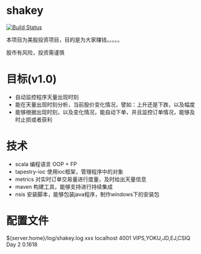 shakey
======
[![Build Status](https://secure.travis-ci.org/jcai/shakey.svg?branch=master)](https://travis-ci.org/jcai/shakey)

本项目为美股投资项目，目的是为大家赚钱。。。。。

股市有风险，投资需谨慎

目标(v1.0)
=========
* 自动监控程序天量出现时刻
* 能在天量出现时刻分析，当前股价变化情况，譬如：上升还是下跌，以及幅度
* 能够根据出现时刻，以及变化情况，能自动下单，并且监控订单情况，能够及时止损或者获利


技术
=========
* scala        编程语言 OOP + FP
* tapestry-ioc 使用ioc框架，管理程序中的对象
* metrics      对实时订单交易量进行度量，及时给出天量信息
* maven        构建工具，能够支持进行持续集成
* nsis         安装脚本，能够包装java程序，制作windows下的安装包

配置文件
========
<shakey>
  <!-- 日志文件存放路径 -->
  <log_file>${server.home}/log/shakey.log</log_file>
  <ib_account>xxx</ib_account>
  <ib_api_host>localhost</ib_api_host>
  <ib_api_port>4001</ib_api_port>
  <!-- 监控股票列表 -->
  <stocks>VIPS,YOKU,JD,EJ,CSIQ</stocks>
  <!--
  <stocks>BABA,TSM,MPEL,HIMX,SFUN,TSL,JKS,JRJC,JD,BIDU,QIHU,CSIQ,NQ,HPJ,VIMC,YOKU,JASO,CTRP,EDU,VNET,EJ,DANG,CMCM,CHL,VIPS,BITA,KNDI,WUBA,ATHM,SINA,YY,GAME,WB,JMEI,LEJU,QUNR,ASX,XRS,CMGE,SIMO,SPIL,TOUR,MOBI,LITB,TEDU,WX,WBAI,CHU,NTES,HOLI,XNET,GOMO,NOAH,CXDC,PWRD,FENG</stocks>
  -->
  <!-- 天量获取的策略,有两种方式
  FiveMinute  从IB实时抓取5分钟数据进行计算,和后面的 top_percent 配合使用
  Day   从sina抓取每天的数据进行计算,和后面的 rate_overflow配合使用
  -->
  <volume_strategy>Day</volume_strategy>
  <rate_overflow>2</rate_overflow>
  <!--
  在5分钟计算的时候，取topN的比率
  -->
  <top_percent>0.1618</top_percent>
</shakey>




